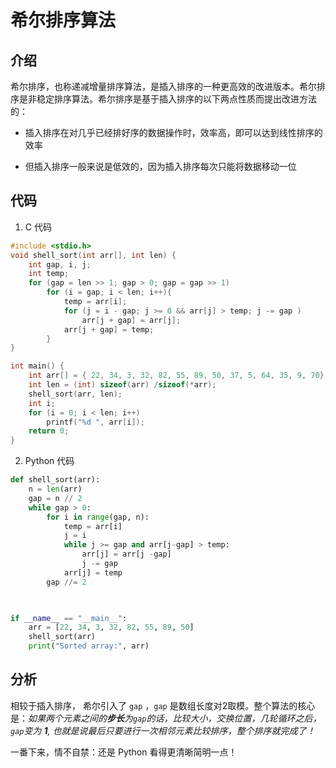 # 希尔排序算法

## 介绍

希尔排序，也称递减增量排序算法，是插入排序的一种更高效的改进版本。希尔排序是非稳定排序算法。希尔排序是基于插入排序的以下两点性质而提出改进方法的：

- 插入排序在对几乎已经排好序的数据操作时，效率高，即可以达到线性排序的效率

- 但插入排序一般来说是低效的，因为插入排序每次只能将数据移动一位

## 代码

1. C 代码

```C
#include <stdio.h>
void shell_sort(int arr[], int len) {
    int gap, i, j;
    int temp;
    for (gap = len >> 1; gap > 0; gap = gap >> 1)
        for (i = gap; i < len; i++){
            temp = arr[i];
            for (j = i - gap; j >= 0 && arr[j] > temp; j -= gap )
                arr[j + gap] = arr[j];
            arr[j + gap] = temp;
        }
}

int main() {
    int arr[] = { 22, 34, 3, 32, 82, 55, 89, 50, 37, 5, 64, 35, 9, 70};
    int len = (int) sizeof(arr) /sizeof(*arr);
    shell_sort(arr, len);
    int i;
    for (i = 0; i < len; i++)
        printf("%d ", arr[i]);
    return 0;
}
```

2. Python 代码

```python
def shell_sort(arr):
    n = len(arr)
    gap = n // 2
    while gap > 0:
        for i in range(gap, n):
            temp = arr[i]
            j = i
            while j >= gap and arr[j-gap] > temp:
                arr[j] = arr[j -gap]
                j -= gap
            arr[j] = temp
        gap //= 2
        


if __name__ == "__main__":
    arr = [22, 34, 3, 32, 82, 55, 89, 50]
    shell_sort(arr)
    print("Sorted array:", arr)
```

## 分析

相较于插入排序， 希尔引入了 `gap` ，`gap` 是数组长度对2取模。整个算法的核心是：*如果两个元素之间的**步长**为`gap`的话，比较大小，交换位置，几轮循环之后，`gap`变为 **1**, 也就是说最后只要进行一次相邻元素比较排序，整个排序就完成了！*

一番下来，情不自禁：还是 Python 看得更清晰简明一点！ 